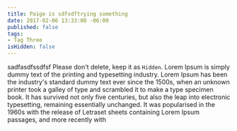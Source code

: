 ```yaml
---
title: Paige is sdfsdftrying something
date: 2017-02-06 13:33:00 -06:00
published: false
tags:
- Tag Three
isHidden: false
---
```


sadfasdfssdfsf Please don't delete, keep it as `Hidden`. Lorem Ipsum is simply dummy text of the printing and typesetting industry. Lorem Ipsum has been the industry's standard dummy text ever since the 1500s, when an unknown printer took a galley of type and scrambled it to make a type specimen book. It has survived not only five centuries, but also the leap into electronic typesetting, remaining essentially unchanged. It was popularised in the 1960s with the release of Letraset sheets containing Lorem Ipsum passages, and more recently with
